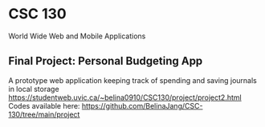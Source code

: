 # CSC 130
World Wide Web and Mobile Applications

## Final Project: Personal Budgeting App
A prototype web application keeping track of spending and saving journals in local storage
https://studentweb.uvic.ca/~belina0910/CSC130/project/project2.html
Codes available here: https://github.com/BelinaJang/CSC-130/tree/main/project

